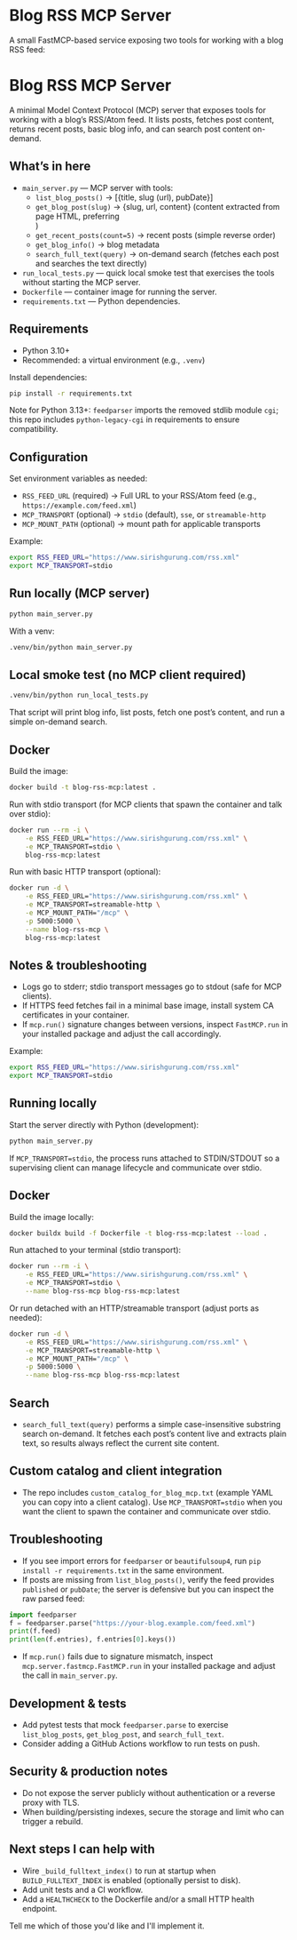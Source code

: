 # Blog RSS MCP Server

A small FastMCP-based service exposing two tools for working with a blog RSS feed:

# Blog RSS MCP Server

A minimal Model Context Protocol (MCP) server that exposes tools for working with a blog’s RSS/Atom feed. It lists posts, fetches post content, returns recent posts, basic blog info, and can search post content on-demand.

## What’s in here

- `main_server.py` — MCP server with tools:
	- `list_blog_posts()` → [{title, slug (url), pubDate}]
	- `get_blog_post(slug)` → {slug, url, content} (content extracted from page HTML, preferring <article>)
	- `get_recent_posts(count=5)` → recent posts (simple reverse order)
	- `get_blog_info()` → blog metadata
	- `search_full_text(query)` → on-demand search (fetches each post and searches the text directly)
- `run_local_tests.py` — quick local smoke test that exercises the tools without starting the MCP server.
- `Dockerfile` — container image for running the server.
- `requirements.txt` — Python dependencies.

## Requirements

- Python 3.10+
- Recommended: a virtual environment (e.g., `.venv`)

Install dependencies:

```bash
pip install -r requirements.txt
```

Note for Python 3.13+: `feedparser` imports the removed stdlib module `cgi`; this repo includes `python-legacy-cgi` in requirements to ensure compatibility.

## Configuration

Set environment variables as needed:

- `RSS_FEED_URL` (required) → Full URL to your RSS/Atom feed (e.g., `https://example.com/feed.xml`)
- `MCP_TRANSPORT` (optional) → `stdio` (default), `sse`, or `streamable-http`
- `MCP_MOUNT_PATH` (optional) → mount path for applicable transports

Example:

```bash
export RSS_FEED_URL="https://www.sirishgurung.com/rss.xml"
export MCP_TRANSPORT=stdio
```

## Run locally (MCP server)

```bash
python main_server.py
```

With a venv:

```bash
.venv/bin/python main_server.py
```

## Local smoke test (no MCP client required)

```bash
.venv/bin/python run_local_tests.py
```

That script will print blog info, list posts, fetch one post’s content, and run a simple on-demand search.

## Docker

Build the image:

```bash
docker build -t blog-rss-mcp:latest .
```

Run with stdio transport (for MCP clients that spawn the container and talk over stdio):

```bash
docker run --rm -i \
	-e RSS_FEED_URL="https://www.sirishgurung.com/rss.xml" \
	-e MCP_TRANSPORT=stdio \
	blog-rss-mcp:latest
```

Run with basic HTTP transport (optional):

```bash
docker run -d \
	-e RSS_FEED_URL="https://www.sirishgurung.com/rss.xml" \
	-e MCP_TRANSPORT=streamable-http \
	-e MCP_MOUNT_PATH="/mcp" \
	-p 5000:5000 \
	--name blog-rss-mcp \
	blog-rss-mcp:latest
```

## Notes & troubleshooting

- Logs go to stderr; stdio transport messages go to stdout (safe for MCP clients).
- If HTTPS feed fetches fail in a minimal base image, install system CA certificates in your container.
- If `mcp.run()` signature changes between versions, inspect `FastMCP.run` in your installed package and adjust the call accordingly.

Example:

```bash
export RSS_FEED_URL="https://www.sirishgurung.com/rss.xml"
export MCP_TRANSPORT=stdio

```

## Running locally

Start the server directly with Python (development):

```bash
python main_server.py
```

If `MCP_TRANSPORT=stdio`, the process runs attached to STDIN/STDOUT so a supervising client can manage lifecycle and communicate over stdio.

## Docker

Build the image locally:

```bash
docker buildx build -f Dockerfile -t blog-rss-mcp:latest --load .
```

Run attached to your terminal (stdio transport):

```bash
docker run --rm -i \
	-e RSS_FEED_URL="https://www.sirishgurung.com/rss.xml" \
	-e MCP_TRANSPORT=stdio \
	--name blog-rss-mcp blog-rss-mcp:latest
```

Or run detached with an HTTP/streamable transport (adjust ports as needed):

```bash
docker run -d \
	-e RSS_FEED_URL="https://www.sirishgurung.com/rss.xml" \
	-e MCP_TRANSPORT=streamable-http \
	-e MCP_MOUNT_PATH="/mcp" \
	-p 5000:5000 \
	--name blog-rss-mcp blog-rss-mcp:latest
```

## Search

- `search_full_text(query)` performs a simple case-insensitive substring search on-demand. It fetches each post’s content live and extracts plain text, so results always reflect the current site content.

## Custom catalog and client integration

- The repo includes `custom_catalog_for_blog_mcp.txt` (example YAML you can copy into a client catalog). Use `MCP_TRANSPORT=stdio` when you want the client to spawn the container and communicate over stdio.

## Troubleshooting

- If you see import errors for `feedparser` or `beautifulsoup4`, run `pip install -r requirements.txt` in the same environment.
- If posts are missing from `list_blog_posts()`, verify the feed provides `published` or `pubDate`; the server is defensive but you can inspect the raw parsed feed:

```python
import feedparser
f = feedparser.parse("https://your-blog.example.com/feed.xml")
print(f.feed)
print(len(f.entries), f.entries[0].keys())
```

- If `mcp.run()` fails due to signature mismatch, inspect `mcp.server.fastmcp.FastMCP.run` in your installed package and adjust the call in `main_server.py`.

## Development & tests

- Add pytest tests that mock `feedparser.parse` to exercise `list_blog_posts`, `get_blog_post`, and `search_full_text`.
- Consider adding a GitHub Actions workflow to run tests on push.

## Security & production notes

- Do not expose the server publicly without authentication or a reverse proxy with TLS.
- When building/persisting indexes, secure the storage and limit who can trigger a rebuild.

## Next steps I can help with

- Wire `_build_fulltext_index()` to run at startup when `BUILD_FULLTEXT_INDEX` is enabled (optionally persist to disk).
- Add unit tests and a CI workflow.
- Add a `HEALTHCHECK` to the Dockerfile and/or a small HTTP health endpoint.

Tell me which of those you'd like and I'll implement it.
